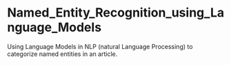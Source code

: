 # Named_Entity_Recognition_using_Language_Models
Using Language Models in NLP (natural Language Processing) to categorize named entities in an article.
